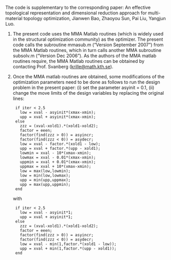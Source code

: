 The code is supplementary to the corresponding paper: An effective topological representation and dimensional reduction approach for multi-material topology optimization, Jianwen Bao, Zhaoyou Sun, Pai Liu, Yangjun Luo.

1. The present code uses the MMA Matlab routines (which is widely used in the structural optimization community) as the optimizer. 
The present code calls the subroutine mmasub.m (“Version September 2007”) from the MMA Matlab routines, which in turn calls
another MMA subroutine subsolv.m (“Version Dec 2006”). 
As the authors of the MMA matlab routines require, the MMA Matlab routines can be obtained by contacting Prof. Svanberg (krille@math.kth.se). 

2. Once the MMA matlab routines are obtained, some modifications of the optimization parameters need to be done as follows to run the design problem in the present paper:
(i)  set the parameter asyinit = 0.1, 
(ii) change the move limits of the design variables by replacing the 
     original lines:

        if iter < 2.5 
          low = xval - asyinit*(xmax-xmin); 
          upp = xval + asyinit*(xmax-xmin); 
        else 
          zzz = (xval-xold1).*(xold1-xold2); 
          factor = eeen; 
          factor(find(zzz > 0)) = asyincr; 
          factor(find(zzz < 0)) = asydecr; 
          low = xval - factor.*(xold1 - low); 
          upp = xval + factor.*(upp - xold1); 
          lowmin = xval - 10*(xmax-xmin); 
          lowmax = xval - 0.01*(xmax-xmin); 
          uppmin = xval + 0.01*(xmax-xmin); 
          uppmax = xval + 10*(xmax-xmin); 
          low = max(low,lowmin); 
          low = min(low,lowmax); 
          upp = min(upp,uppmax); 
          upp = max(upp,uppmin); 
        end

     with

        if iter < 2.5 
          low = xval - asyinit*1; 
          upp = xval + asyinit*1; 
        else 
          zzz = (xval-xold1).*(xold1-xold2); 
          factor = eeen; 
          factor(find(zzz > 0)) = asyincr; 
          factor(find(zzz < 0)) = asydecr; 
          low = xval - min(1,factor.*(xold1 - low)); 
          upp = xval + min(1,factor.*(upp - xold1)); 
        end
